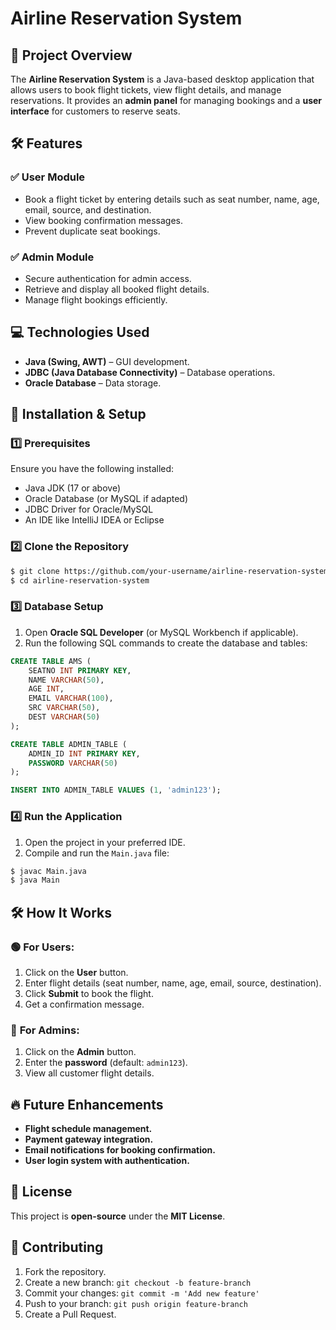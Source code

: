 # Airline Reservation System

## 📌 Project Overview
The **Airline Reservation System** is a Java-based desktop application that allows users to book flight tickets, view flight details, and manage reservations. It provides an **admin panel** for managing bookings and a **user interface** for customers to reserve seats.

## 🛠 Features
### ✅ **User Module**
- Book a flight ticket by entering details such as seat number, name, age, email, source, and destination.
- View booking confirmation messages.
- Prevent duplicate seat bookings.

### ✅ **Admin Module**
- Secure authentication for admin access.
- Retrieve and display all booked flight details.
- Manage flight bookings efficiently.

## 💻 Technologies Used
- **Java (Swing, AWT)** – GUI development.
- **JDBC (Java Database Connectivity)** – Database operations.
- **Oracle Database** – Data storage.

## 🚀 Installation & Setup
### 1️⃣ **Prerequisites**
Ensure you have the following installed:
- Java JDK (17 or above)
- Oracle Database (or MySQL if adapted)
- JDBC Driver for Oracle/MySQL
- An IDE like IntelliJ IDEA or Eclipse

### 2️⃣ **Clone the Repository**
```sh
$ git clone https://github.com/your-username/airline-reservation-system.git
$ cd airline-reservation-system
```

### 3️⃣ **Database Setup**
1. Open **Oracle SQL Developer** (or MySQL Workbench if applicable).
2. Run the following SQL commands to create the database and tables:
```sql
CREATE TABLE AMS (
    SEATNO INT PRIMARY KEY,
    NAME VARCHAR(50),
    AGE INT,
    EMAIL VARCHAR(100),
    SRC VARCHAR(50),
    DEST VARCHAR(50)
);

CREATE TABLE ADMIN_TABLE (
    ADMIN_ID INT PRIMARY KEY,
    PASSWORD VARCHAR(50)
);

INSERT INTO ADMIN_TABLE VALUES (1, 'admin123');
```

### 4️⃣ **Run the Application**
1. Open the project in your preferred IDE.
2. Compile and run the `Main.java` file:
```sh
$ javac Main.java
$ java Main
```

## 🛠 How It Works
### 🟢 **For Users:**
1. Click on the **User** button.
2. Enter flight details (seat number, name, age, email, source, destination).
3. Click **Submit** to book the flight.
4. Get a confirmation message.

### 🔵 **For Admins:**
1. Click on the **Admin** button.
2. Enter the **password** (default: `admin123`).
3. View all customer flight details.

## 🔥 Future Enhancements
- **Flight schedule management.**
- **Payment gateway integration.**
- **Email notifications for booking confirmation.**
- **User login system with authentication.**

## 📜 License
This project is **open-source** under the **MIT License**.

## 🤝 Contributing
1. Fork the repository.
2. Create a new branch: `git checkout -b feature-branch`
3. Commit your changes: `git commit -m 'Add new feature'`
4. Push to your branch: `git push origin feature-branch`
5. Create a Pull Request.



